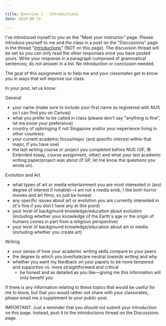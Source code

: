 ```yaml
---

title: Exercise 1 - Introductions
date: 2024-08-13

---
```

I've introduced myself to you on the "Meet your instructor" page. Please introduce yourself to me and the class in a post on the "Discussions" page in the thread "[Introductions](https://canvas.nus.edu.sg/courses/66393/discussion_topics/211261)" (NOT on this page). The discussion thread will be set so you can only read the other responses once you have posted yours. Write your response in a paragraph composed of grammatical sentences; do not answer in a list. No introduction or conclusion needed.

The goal of this assignment is to help me and your classmates get to know you in ways that will improve our class.

In your post, let us know:

General

- your name (make sure to include your first name as registered with NUS so I can find you on Canvas)
- what you prefer to be called in class (please don't say "anything is fine", let me know your preference)
- country of upbringing if not Singapore and/or your experience living in other countries
- your current academic focus/major (and specific interest within that major, if you have one)
- the last writing course or project you completed before NUS (GP, IB Extended essay, course assignment, other) and what your last academic writing paper/project was about (if GP, let me know the questions you wrote on).

Evolution and Art

- what types of art or media entertainment you are most interested in (and degree of interest if notable)—I am not a media snob, I like both horror movies and art films, so just be honest
- any specific issues about art or evolution you are currently interested in (it's fine if you don't have any at this point)
- your level of background knowledge/education about evolution (including whether your knowledge of the Earth's age or the origin of humans comes in part from a religious perspective)
- your level of background knowledge/education about art or media (including whether you create art)

Writing

- your sense of how your academic writing skills compare to your peers
- the degree to which you love/hate/are neutral towards writing and why
- whether you want my feedback on your papers to be more tempered and supportive vs. more straightforward and critical
  - be honest and as detailed as you like—giving me this information will only benefit you

If there is any information relating to these topics that would be useful for me to know, but that you would rather not share with your classmates, please email me a supplement to your public post.

IMPORTANT: Just a reminder that you should not submit your introduction on this page. Instead, post it to the introductions thread on the Discussions page.
